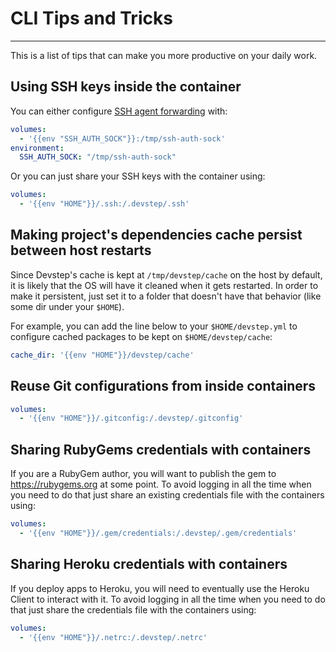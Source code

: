 # CLI Tips and Tricks
---------------------

This is a list of tips that can make you more productive on your daily work.

## Using SSH keys inside the container

You can either configure [SSH agent forwarding](https://developer.github.com/guides/using-ssh-agent-forwarding/)
with:

```yaml
volumes:
  - '{{env "SSH_AUTH_SOCK"}}:/tmp/ssh-auth-sock'
environment:
  SSH_AUTH_SOCK: "/tmp/ssh-auth-sock"
```

Or you can just share your SSH keys with the container using:

```yaml
volumes:
  - '{{env "HOME"}}/.ssh:/.devstep/.ssh'
```

## Making project's dependencies cache persist between host restarts

Since Devstep's cache is kept at `/tmp/devstep/cache` on the host by default,
it is likely that the OS will have it cleaned when it gets restarted. In order
to make it persistent, just set it to a folder that doesn't have that behavior
(like some dir under your `$HOME`).

For example, you can add the line below to your `$HOME/devstep.yml` to configure
cached packages to be kept on `$HOME/devstep/cache`:

```yaml
cache_dir: '{{env "HOME"}}/devstep/cache'
```

## Reuse Git configurations from inside containers

```yaml
volumes:
  - '{{env "HOME"}}/.gitconfig:/.devstep/.gitconfig'
```

## Sharing RubyGems credentials with containers

If you are a RubyGem author, you will want to publish the gem to https://rubygems.org
at some point. To avoid logging in all the time when you need to do that just
share an existing credentials file with the containers using:

```yaml
volumes:
  - '{{env "HOME"}}/.gem/credentials:/.devstep/.gem/credentials'
```

## Sharing Heroku credentials with containers

If you deploy apps to Heroku, you will need to eventually use the Heroku Client
to interact with it. To avoid logging in all the time when you need to do that
just share the credentials file with the containers using:

```yaml
volumes:
  - '{{env "HOME"}}/.netrc:/.devstep/.netrc'
```
